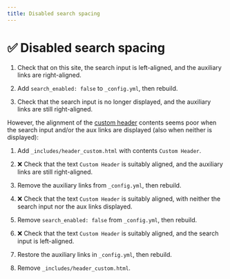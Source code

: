 ```yaml
---
title: Disabled search spacing
---
```


# ✅ Disabled search spacing

1.  Check that on this site, the search input is left-aligned,
    and the auxiliary links are right-aligned.
    
1.  Add `search_enabled: false` to `_config.yml`, then rebuild.

1.  Check that the search input is no longer displayed,
    and the auxiliary links are still right-aligned.

However, the alignment of the [custom header] contents seems poor
when the search input and/or the aux links are displayed
(also when neither is displayed):

1.  Add `_includes/header_custom.html` with contents `Custom Header`.

1.  ❌ Check that the text `Custom Header` is suitably aligned,
    and the auxiliary links are still right-aligned.

1.  Remove the auxiliary links from `_config.yml`, then rebuild.

1.  ❌ Check that the text `Custom Header` is suitably aligned,
    with neither the search input nor the aux links displayed.

1.  Remove `search_enabled: false` from `_config.yml`, then rebuild.

1.  ❌ Check that the text `Custom Header` is suitably aligned,
    and the search input is left-aligned.

1.  Restore the auxiliary links in `_config.yml`, then rebuild.

1.  Remove `_includes/header_custom.html`.

[custom header]: https://just-the-docs.github.io/just-the-docs/docs/customization/#custom-header
